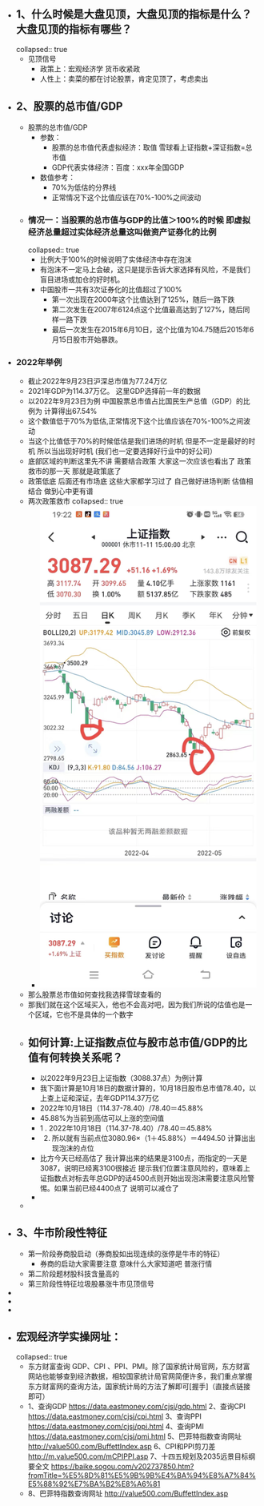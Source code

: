 - ## 1、什么时候是大盘见顶，大盘见顶的指标是什么？大盘见顶的指标有哪些？
  collapsed:: true
	- 见顶信号
		- 政策上：宏观经济学  货币收紧政
		- 人性上：卖菜的都在讨论股票，肯定见顶了，考虑卖出
- ## 2、股票的总市值/GDP
	- 股票的总市值/GDP
		- 参数：
			- 股票的总市值代表虚拟经济：取值 雪球看上证指数+深证指数=总市值
			- GDP代表实体经济：百度：xxx年全国GDP
		- 数值参考：
			- 70%为低估的分界线
			- 正常情况下这个比值应该在70%-100%之间波动
	- ### 情况一：当股票的总市值与GDP的比值＞100%的时候 即虚拟经济总量超过实体经济总量这叫做资产证券化的比例
	  collapsed:: true
		- 比例大于100%的时候说明了实体经济中存在泡沫
		- 有泡沫不一定马上会破，这只是提示告诉大家选择有风险，不是我们盲目进场或加仓的好时机。
		- 中国股市一共有3次证券化的比值超过了100%
			- 第一次出现在2000年这个比值达到了125%，随后一路下跌
			- 第二次发生在2007年6124点这个比值最高达到了127%，随后同样一路下跌
			- 最后一次发生在2015年6月10日，这个比值为104.75随后2015年6月15日股市开始暴跌。
- ### 2022年举例
	- 截止2022年9月23日沪深总市值为77.24万亿
	- 2021年GDP为114.37万亿。   这里GDP选择前一年的数据
	- 以2022年9月23日为例 中国股票总市值占比国民生产总值（GDP）的比例为  计算得出67.54%
	- 这个数值低于70%为低估,正常情况下这个比值应该在70%-100%之间波动
	- 当这个比值低于70%的时候低估是我们进场的时机  但是不一定是最好的时机 所以当出现好时机 (我们也一定要选择好行业中的好公司）
	- 底部区域的判断这里先不讲    需要结合政策   大家这一次应该也看出了   政策救市的那一天  那就是政策底了
	- 政策低底 后面还有市场底  这些大家都学习过了  自己做好进场判断   估值相结合  做到心中更有谱
	- 两次政策救市
	  collapsed:: true
		- ![image.png](../assets/image_1668258307348_0.png)
	- 那么股票总市值如何查找我选择雪球查看的
	- 那我们就在这个区域买入，他也不会高对吧，因为我们所说的估值也是一个区域，它也不是具体的一个数字
	- ## 如何计算:上证指数点位与股市总市值/GDP的比值有何转换关系呢？
		- 以2022年9月23日上证指数（3088.37点）为例计算
		- 我下面计算是10月18日的数据计算的，10月18日股市总市值78.40，以上查上证和深证，去年GDP114.37万亿
		- 2022年10月18日（114.37-78.40）/78.40＝45.88%
		- 45.88%为当前到高估可以上涨的空间值
		- 1 .   2022年10月18日（114.37-78.40）/78.40＝45.88%
		- 2.    所以就有当前点位3080.96×（1＋45.88%）＝4494.50  计算出出现泡沫的点位
		- 比方今天已经高估了   我计算出来的结果是3100点，而指定的一天是3087，说明已经离3100很接近  提示我们位置注意风险的，意味着上证指数点对标去年总GDP的话4500点则开始出现泡沫需要注意风险警惕。如果当前已经4400点了  说明可以减仓了
		-
	-
- ## 3、牛市阶段性特征
	- 第一阶段券商股启动（券商股如出现连续的涨停是牛市的特征）
		- 券商的启动大家需要注意  意味什么大家知道吧   普涨行情
	- 第二阶段题材股科技含量高的
	- 第三阶段性特征垃圾股暴涨牛市见顶信号
-
-
-
- ## 宏观经济学实操网址：
  collapsed:: true
	- 东方财富查询 GDP、CPI 、PPI、PMI。除了国家统计局官网，东方财富网站也能够查到经济数据，相较国家统计局官网简便许多，我们重点掌握东方财富网的查询方法，国家统计局的方法了解即可[握手]（直接点链接即可）
	- 1、查询GDP
	  https://data.eastmoney.com/cjsj/gdp.html
	  2、查询CPI
	  https://data.eastmoney.com/cjsj/cpi.html
	  3、查询PPI
	  https://data.eastmoney.com/cjsj/ppi.html
	  4、查询PMI
	  https://data.eastmoney.com/cjsj/pmi.html
	  5、巴菲特指数查询网址
	  http://value500.com/BuffettIndex.asp
	  6、CPI和PPI剪刀差
	  http://m.value500.com/mCPIPPI.asp
	  7、十四五规划及2035远景目标纲要全文
	  https://baike.sogou.com/v202737850.htm?fromTitle=%E5%8D%81%E5%9B%9B%E4%BA%94%E8%A7%84%E5%88%92%E7%BA%B2%E8%A6%81
	- 8、巴菲特指数查询网址
	  http://value500.com/BuffettIndex.asp